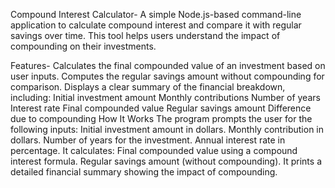 Compound Interest Calculator-
A simple Node.js-based command-line application to calculate compound interest and compare it with regular savings over time. This tool helps users understand the impact of compounding on their investments.

Features-
Calculates the final compounded value of an investment based on user inputs.
Computes the regular savings amount without compounding for comparison.
Displays a clear summary of the financial breakdown, including:
Initial investment amount
Monthly contributions
Number of years
Interest rate
Final compounded value
Regular savings amount
Difference due to compounding
How It Works
The program prompts the user for the following inputs:
Initial investment amount in dollars.
Monthly contribution in dollars.
Number of years for the investment.
Annual interest rate in percentage.
It calculates:
Final compounded value using a compound interest formula.
Regular savings amount (without compounding).
It prints a detailed financial summary showing the impact of compounding.